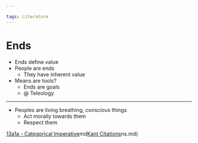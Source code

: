```yaml
---

tags: Literature 
---
```


# Ends

- Ends define value
- People are ends
	- They have inherent value
- Means are tools?
	- Ends are goals
	- @ Teleology

---

- Peoples are living breathing, conscious things
	- Act morally towards them
	- Respect them

[13a1a - Categorical Imperative](13a1a%20-%20Categorical%20Imperative.md)md[Kant Citations](Kant%20Citations.md)ns.md)